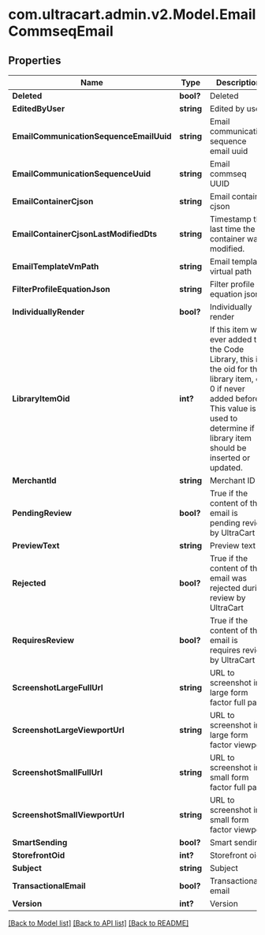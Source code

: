 # com.ultracart.admin.v2.Model.EmailCommseqEmail
## Properties

Name | Type | Description | Notes
------------ | ------------- | ------------- | -------------
**Deleted** | **bool?** | Deleted | [optional] 
**EditedByUser** | **string** | Edited by user | [optional] 
**EmailCommunicationSequenceEmailUuid** | **string** | Email communication sequence email uuid | [optional] 
**EmailCommunicationSequenceUuid** | **string** | Email commseq UUID | [optional] 
**EmailContainerCjson** | **string** | Email container cjson | [optional] 
**EmailContainerCjsonLastModifiedDts** | **string** | Timestamp the last time the container was modified. | [optional] 
**EmailTemplateVmPath** | **string** | Email template virtual path | [optional] 
**FilterProfileEquationJson** | **string** | Filter profile equation json | [optional] 
**IndividuallyRender** | **bool?** | Individually render | [optional] 
**LibraryItemOid** | **int?** | If this item was ever added to the Code Library, this is the oid for that library item, or 0 if never added before.  This value is used to determine if a library item should be inserted or updated. | [optional] 
**MerchantId** | **string** | Merchant ID | [optional] 
**PendingReview** | **bool?** | True if the content of this email is pending review by UltraCart | [optional] 
**PreviewText** | **string** | Preview text | [optional] 
**Rejected** | **bool?** | True if the content of this email was rejected during review by UltraCart | [optional] 
**RequiresReview** | **bool?** | True if the content of this email is requires review by UltraCart | [optional] 
**ScreenshotLargeFullUrl** | **string** | URL to screenshot in large form factor full page | [optional] 
**ScreenshotLargeViewportUrl** | **string** | URL to screenshot in large form factor viewport | [optional] 
**ScreenshotSmallFullUrl** | **string** | URL to screenshot in small form factor full page | [optional] 
**ScreenshotSmallViewportUrl** | **string** | URL to screenshot in small form factor viewport | [optional] 
**SmartSending** | **bool?** | Smart sending | [optional] 
**StorefrontOid** | **int?** | Storefront oid | [optional] 
**Subject** | **string** | Subject | [optional] 
**TransactionalEmail** | **bool?** | Transactional email | [optional] 
**Version** | **int?** | Version | [optional] 


[[Back to Model list]](../README.md#documentation-for-models) [[Back to API list]](../README.md#documentation-for-api-endpoints) [[Back to README]](../README.md)

